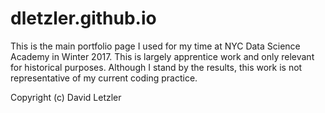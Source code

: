 # dletzler.github.io
This is the main portfolio page I used for my time at NYC Data Science Academy in Winter 2017. This is largely apprentice work and only relevant for historical purposes. Although I stand by the results, this work is not representative of my current coding practice.

Copyright (c) David Letzler
